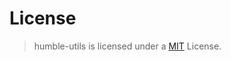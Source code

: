 <!--
 * @Author       : Humility
 * @Date         : 2021-10-25 21:01:04
 * @LastEditTime : 2021-10-25 21:06:00
 * @LastEditors  : Humility
 * @FilePath     : \humble-utils\docs\License.md
 * @Description  : License
-->

# License

> humble-utils is licensed under a [MIT](https://opensource.org/licenses/MIT/) License.
